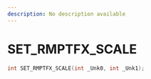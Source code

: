 ```yaml
---
description: No description available 
---
```


# SET_RMPTFX_SCALE

```cpp
int SET_RMPTFX_SCALE(int _Unk0, int _Unk1);
```
